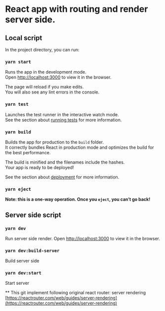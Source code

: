 # React app with routing and render server side.

## Local script

In the project directory, you can run:

### `yarn start`

Runs the app in the development mode.\
Open [http://localhost:3000](http://localhost:3000) to view it in the browser.

The page will reload if you make edits.\
You will also see any lint errors in the console.

### `yarn test`

Launches the test runner in the interactive watch mode.\
See the section about [running tests](https://facebook.github.io/create-react-app/docs/running-tests) for more information.

### `yarn build`

Builds the app for production to the `build` folder.\
It correctly bundles React in production mode and optimizes the build for the best performance.

The build is minified and the filenames include the hashes.\
Your app is ready to be deployed!

See the section about [deployment](https://facebook.github.io/create-react-app/docs/deployment) for more information.

### `yarn eject`

**Note: this is a one-way operation. Once you `eject`, you can’t go back!**

## Server side script

### `yarn dev`

Run server side render. Open [http://localhost:3000](http://localhost:3000) to view it in the browser.

### `yarn dev:build-server`

Build server side

### `yarn dev:start`

Start server

** This git implement following original react router: server rendering [https://reactrouter.com/web/guides/server-rendering](https://reactrouter.com/web/guides/server-rendering)